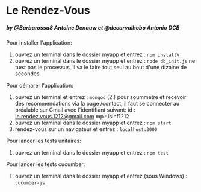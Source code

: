 # Le Rendez-Vous
##### by @Barbarossa8 Antoine Denauw et @decarvalhobo Antonio DCB

Pour installer l'application:
 1. ouvrez un terminal dans le dossier myapp et entrez : `npm install`v
 2. ouvrez un terminal dans le dossier myapp et entrez : `node db_init.js`
 ne tuez pas le processus, il va le faire tout seul au bout d'une dizaine de secondes

Pour démarer l'application:
 1. ouvrez un terminal et entrez : `mongod`
 (2.) pour soummetre et recevoir des recommendations via la page /contact,
  il faut se connecter au préalable sur Gmail avec l'identifiant suivant:
 	id : le.rendez.vous.1212@gmail.com
 	mp : lsinf1212
 3. ouvrez un terminal dans le dossier myapp et entrez : `npm start`
 4. rendez-vous sur un navigateur et entrez : `localhost:3000`


Pour lancer les tests unitaires:
 1. ouvrez un terminal dans le dossier myapp et entrez : `npm test`

Pour lancer les tests cucumber:
 1. ouvrez un terminal dans le dossier myapp et entrez (sous Windows) : `cucumber-js`
